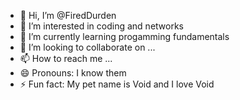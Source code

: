 - 👋 Hi, I’m @FiredDurden
- 👀 I’m interested in coding and networks
- 🌱 I’m currently learning progamming fundamentals
- 💞️ I’m looking to collaborate on ...
- 📫 How to reach me ...
- 😄 Pronouns: I know them
- ⚡ Fun fact: My pet name is Void and I love Void

<!---
FiredDurden/FiredDurden is a ✨ special ✨ repository because its `README.md` (this file) appears on your GitHub profile.
You can click the Preview link to take a look at your changes.
--->
